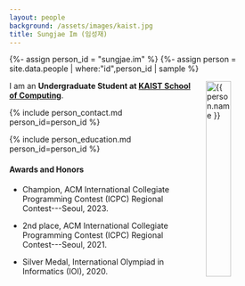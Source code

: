 ```yaml
---
layout: people
background: /assets/images/kaist.jpg
title: Sungjae Im (임성재)
---
```


{%- assign person_id = "sungjae.im" %}
{%- assign person = site.data.people | where:"id",person_id | sample %}

<img align="right" style="width: 30%; padding-left: 3%;" src="{{ site.baseurl }}/assets/images/people/sungjae.im.jpg" alt="{{ person.name }}">

I am an **Undergraduate Student at [KAIST School of Computing](https://cs.kaist.ac.kr)**.

{% include person_contact.md person_id=person_id %}


{% include person_education.md person_id=person_id %}


#### Awards and Honors

- Champion, ACM International Collegiate Programming Contest (ICPC) Regional Contest---Seoul, 2023.

- 2nd place, ACM International Collegiate Programming Contest (ICPC) Regional Contest---Seoul, 2021.

- Silver Medal, International Olympiad in Informatics (IOI), 2020.

